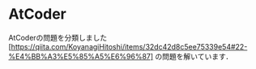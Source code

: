 # AtCoder
AtCoderの問題を分類しました[https://qiita.com/KoyanagiHitoshi/items/32dc42d8c5ee75339e54#22-%E4%BB%A3%E5%85%A5%E6%96%87]
の問題を解いています．

